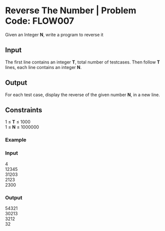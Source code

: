 # Reverse The Number | Problem Code: FLOW007

Given an Integer **N**, write a program to reverse it

## Input

The first line contains an integer **T**, total number of testcases. Then follow **T** lines, each line contains an integer **N**.

## Output

For each test case, display the reverse of the given number **N**, in a new line.

## Constraints

1 ≤ **T** ≤ 1000  
1 ≤ **N** ≤ 1000000

### Example

### **Input**

4  
12345  
31203  
2123  
2300  

### **Output**

54321  
30213  
3212  
32  

